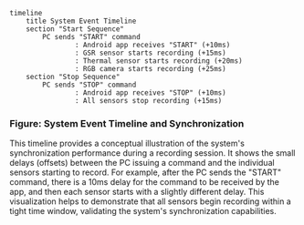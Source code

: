 ```mermaid
timeline
    title System Event Timeline
    section "Start Sequence"
        PC sends "START" command
                : Android app receives "START" (+10ms)
                : GSR sensor starts recording (+15ms)
                : Thermal sensor starts recording (+20ms)
                : RGB camera starts recording (+25ms)
    section "Stop Sequence"
        PC sends "STOP" command
                : Android app receives "STOP" (+10ms)
                : All sensors stop recording (+15ms)
```

### Figure: System Event Timeline and Synchronization

This timeline provides a conceptual illustration of the system's synchronization performance during a recording session.
It shows the small delays (offsets) between the PC issuing a command and the individual sensors starting to record. For
example, after the PC sends the "START" command, there is a 10ms delay for the command to be received by the app, and
then each sensor starts with a slightly different delay. This visualization helps to demonstrate that all sensors begin
recording within a tight time window, validating the system's synchronization capabilities.
